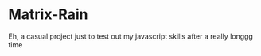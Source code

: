 # Matrix-Rain
Eh, a casual project just to test out my javascript skills after a really longgg time
